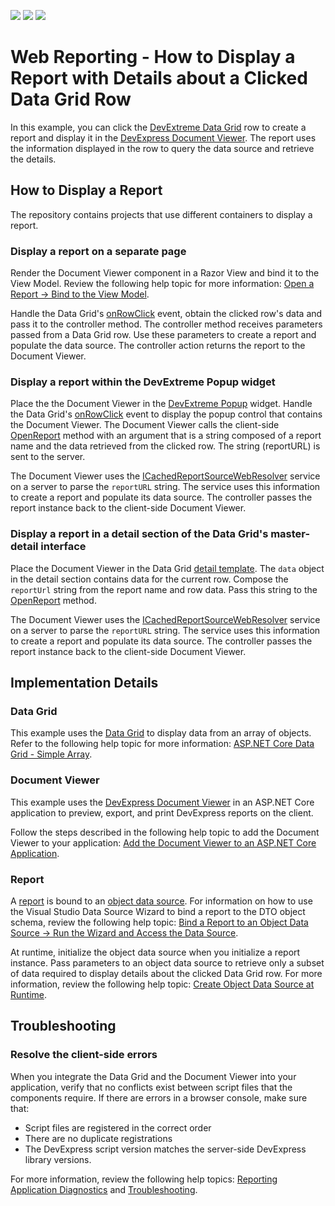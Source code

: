 <!-- default badges list -->
![](https://img.shields.io/endpoint?url=https://codecentral.devexpress.com/api/v1/VersionRange/320535520/2020.2)
[![](https://img.shields.io/badge/Open_in_DevExpress_Support_Center-FF7200?style=flat-square&logo=DevExpress&logoColor=white)](https://supportcenter.devexpress.com/ticket/details/T957066)
[![](https://img.shields.io/badge/📖_How_to_use_DevExpress_Examples-e9f6fc?style=flat-square)](https://docs.devexpress.com/GeneralInformation/403183)
<!-- default badges end -->
# Web Reporting - How to Display a Report with Details about a Clicked Data Grid Row

In this example, you can click the [DevExtreme Data Grid](https://js.devexpress.com/Demos/Widgetsgallery/Demo/DataGrid/Overview/NetCore/Light/) row to create a report and display it in the [DevExpress Document Viewer](https://docs.devexpress.com/XtraReports/400248/web-reporting/asp-net-core-reporting/document-viewer). The report uses the information displayed in the row to query the data source and retrieve the details.


## How to Display a Report

The repository contains projects that use different containers to display a report.

### Display a report on a separate page

Render the Document Viewer component in a Razor View and bind it to the View Model. Review the following help topic for more information: [Open a Report -> Bind to the View Model](https://docs.devexpress.com/XtraReports/402505/web-reporting/asp-net-core-reporting/document-viewer/open-a-report#bind-to-the-view-model).

Handle the Data Grid's [onRowClick](https://js.devexpress.com/DevExtreme/ApiReference/UI_Widgets/dxDataGrid/Configuration/#onRowClick) event, obtain the clicked row's data and pass it to the controller method. The controller method receives parameters passed from a Data Grid row. Use these parameters to create a report and populate the data source. The controller action returns the report to the Document Viewer.

### Display a report within the DevExtreme Popup widget

Place the the Document Viewer in the [DevExtreme Popup](https://js.devexpress.com/Demos/WidgetsGallery/Demo/Popup/Overview/NetCore/Light/) widget. Handle the Data Grid's [onRowClick](https://js.devexpress.com/DevExtreme/ApiReference/UI_Widgets/dxDataGrid/Configuration/#onRowClick) event to display the popup control that contains the Document Viewer. The Document Viewer calls the client-side [OpenReport](https://docs.devexpress.com/XtraReports/js-DevExpress.Reporting.Viewer.Utils.IPreviewModel#js_devexpress_reporting_viewer_utils_ipreviewmodel_openreport) method with an argument that is a string composed of a report name and the data retrieved from the clicked row. The string (reportURL) is sent to the server.

The Document Viewer uses the [ICachedReportSourceWebResolver](https://docs.devexpress.com/XtraReports/DevExpress.XtraReports.Web.WebDocumentViewer.ICachedReportSourceWebResolver) service on a server to parse the `reportURL` string. The service uses this information to create a report and populate its data source. The controller passes the report instance back to the client-side  Document Viewer.

### Display a report in a detail section of the Data Grid's master-detail interface

Place the Document Viewer in the Data Grid [detail template](https://js.devexpress.com/Demos/WidgetsGallery/Demo/DataGrid/MasterDetailView/NetCore/Light/). The `data` object in the detail section contains data for the current row. Compose the `reportUrl` string from the report name and row data. Pass this string to the [OpenReport](https://docs.devexpress.com/XtraReports/js-DevExpress.Reporting.Viewer.Utils.IPreviewModel#js_devexpress_reporting_viewer_utils_ipreviewmodel_openreport) method.

The Document Viewer uses the [ICachedReportSourceWebResolver](https://docs.devexpress.com/XtraReports/DevExpress.XtraReports.Web.WebDocumentViewer.ICachedReportSourceWebResolver) service on a server to parse the `reportURL` string. The service uses this information to create a report and populate its data source. The controller passes the report instance back to the client-side  Document Viewer.

  
## Implementation Details

### Data Grid 

This example uses the [Data Grid](https://js.devexpress.com/Demos/Widgetsgallery/Demo/DataGrid/Overview/NetCore/Light/) to display data from an array of objects. Refer to the following help topic for more information: [ASP.NET Core Data Grid - Simple Array](https://js.devexpress.com/Demos/WidgetsGallery/Demo/DataGrid/SimpleArray/NetCore/Light/).

### Document Viewer

This example uses the [DevExpress Document Viewer](https://docs.devexpress.com/XtraReports/400248/web-reporting/asp-net-core-reporting/document-viewer) in an ASP.NET Core application to preview, export, and print DevExpress reports on the client.

Follow the steps described in the following help topic to add the Document Viewer to your application: [Add the Document Viewer to an ASP.NET Core Application](https://docs.devexpress.com/XtraReports/401762/web-reporting/asp-net-core-reporting/document-viewer/quick-start/add-the-document-viewer-to-an-aspnet-core-application). 

### Report

A [report](https://docs.devexpress.com/XtraReports/14651/get-started-with-devexpress-reporting) is bound to an [object data source](https://docs.devexpress.com/XtraReports/17784/detailed-guide-to-devexpress-reporting/bind-reports-to-data/business-object/bind-a-report-to-an-object-data-source). 
For information on how to use the Visual Studio Data Source Wizard to bind a report to the DTO object schema, review the following help topic: [Bind a Report to an Object Data Source -> Run the Wizard and Access the Data Source](https://docs.devexpress.com/XtraReports/17784/detailed-guide-to-devexpress-reporting/bind-reports-to-data/business-object/bind-a-report-to-an-object-data-source#run-the-wizard-and-access-the-data-source).

At runtime, initialize the object data source when you initialize a report instance. Pass parameters to an object data source to retrieve only a subset of data required to display details about the clicked Data Grid row. For more information, review the following help topic: [Create Object Data Source at Runtime](https://docs.devexpress.com/XtraReports/401902/web-reporting/asp-net-core-reporting/document-viewer/bind-to-data/create-object-data-source-for-loaded-report).

## Troubleshooting

### Resolve the client-side errors

When you integrate the Data Grid and the Document Viewer into your application, verify that no conflicts exist between script files that the components require. If there are errors in a browser console, make sure that:
* Script files are registered in the correct order
* There are no duplicate registrations
* The DevExpress script version matches the server-side DevExpress library versions.

For more information, review the following help topics: [Reporting Application Diagnostics](https://docs.devexpress.com/XtraReports/401687/create-end-user-reporting-applications/web-reporting/general-information/application-diagnostics) and [Troubleshooting](https://docs.devexpress.com/XtraReports/401726/web-reporting/general-information/troubleshooting).

